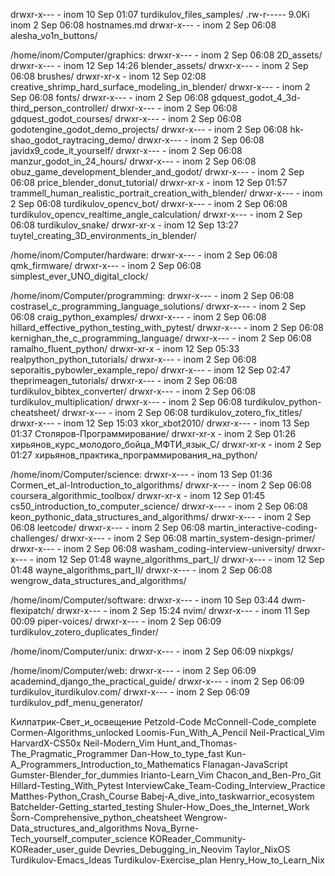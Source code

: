 drwxr-x---     - inom 10 Sep 01:07 turdikulov_files_samples/
.rw-r----- 9.0Ki inom  2 Sep 06:08 hostnames.md
drwxr-x--- - inom  2 Sep 06:08 alesha_vo1n_buttons/

/home/inom/Computer/graphics:
drwxr-x--- - inom  2 Sep 06:08 2D_assets/
drwxr-x--- - inom 12 Sep 14:26 blender_assets/
drwxr-x--- - inom  2 Sep 06:08 brushes/
drwxr-xr-x - inom 12 Sep 02:08 creative_shrimp_hard_surface_modeling_in_blender/
drwxr-x--- - inom  2 Sep 06:08 fonts/
drwxr-x--- - inom  2 Sep 06:08 gdquest_godot_4_3d-third_person_controller/
drwxr-x--- - inom  2 Sep 06:08 gdquest_godot_courses/
drwxr-x--- - inom  2 Sep 06:08 godotengine_godot_demo_projects/
drwxr-x--- - inom  2 Sep 06:08 hk-shao_godot_raytracing_demo/
drwxr-x--- - inom  2 Sep 06:08 javidx9_code_it_yourself/
drwxr-x--- - inom  2 Sep 06:08 manzur_godot_in_24_hours/
drwxr-x--- - inom  2 Sep 06:08 obuz_game_development_blender_and_godot/
drwxr-x--- - inom  2 Sep 06:08 price_blender_donut_tutorial/
drwxr-xr-x - inom 12 Sep 01:57 trammell_human_realistic_portrait_creation_with_blender/
drwxr-x--- - inom  2 Sep 06:08 turdikulov_opencv_bot/
drwxr-x--- - inom  2 Sep 06:08 turdikulov_opencv_realtime_angle_calculation/
drwxr-x--- - inom  2 Sep 06:08 turdikulov_snake/
drwxr-xr-x - inom 12 Sep 13:27 tuytel_creating_3D_environments_in_blender/

/home/inom/Computer/hardware:
drwxr-x--- - inom  2 Sep 06:08 qmk_firmware/
drwxr-x--- - inom  2 Sep 06:08 simplest_ever_UNO_digital_clock/

/home/inom/Computer/programming:
drwxr-x--- - inom  2 Sep 06:08 costrasel_c_programming_language_solutions/
drwxr-x--- - inom  2 Sep 06:08 craig_python_examples/
drwxr-x--- - inom  2 Sep 06:08 hillard_effective_python_testing_with_pytest/
drwxr-x--- - inom  2 Sep 06:08 kernighan_the_c_programming_language/
drwxr-x--- - inom  2 Sep 06:08 ramalho_fluent_python/
drwxr-xr-x - inom 12 Sep 05:33 realpython_python_tutorials/
drwxr-x--- - inom  2 Sep 06:08 seporaitis_pybowler_example_repo/
drwxr-x--- - inom 12 Sep 02:47 theprimeagen_tutorials/
drwxr-x--- - inom  2 Sep 06:08 turdikulov_bibtex_converter/
drwxr-x--- - inom  2 Sep 06:08 turdikulov_multiplication/
drwxr-x--- - inom  2 Sep 06:08 turdikulov_python-cheatsheet/
drwxr-x--- - inom  2 Sep 06:08 turdikulov_zotero_fix_titles/
drwxr-x--- - inom 12 Sep 15:03 xkor_xbot2010/
drwxr-x--- - inom 13 Sep 01:37 Столяров-Программирование/
drwxr-xr-x - inom  2 Sep 01:26 хирьянов_курс_молодого_бойца_МФТИ_язык_С/
drwxr-xr-x - inom  2 Sep 01:27 хирьянов_практика_программирования_на_python/

/home/inom/Computer/science:
drwxr-x--- - inom 13 Sep 01:36 Cormen_et_al-Introduction_to_algorithms/
drwxr-x--- - inom  2 Sep 06:08 coursera_algorithmic_toolbox/
drwxr-xr-x - inom 12 Sep 01:45 cs50_introduction_to_computer_science/
drwxr-x--- - inom  2 Sep 06:08 keon_pythonic_data_structures_and_algorithms/
drwxr-x--- - inom  2 Sep 06:08 leetcode/
drwxr-x--- - inom  2 Sep 06:08 martin_interactive-coding-challenges/
drwxr-x--- - inom  2 Sep 06:08 martin_system-design-primer/
drwxr-x--- - inom  2 Sep 06:08 washam_coding-interview-university/
drwxr-x--- - inom 12 Sep 01:48 wayne_algorithms_part_I/
drwxr-x--- - inom 12 Sep 01:48 wayne_algorithms_part_II/
drwxr-x--- - inom  2 Sep 06:08 wengrow_data_structures_and_algorithms/

/home/inom/Computer/software:
drwxr-x--- - inom 10 Sep 03:44 dwm-flexipatch/
drwxr-x--- - inom  2 Sep 15:24 nvim/
drwxr-x--- - inom 11 Sep 00:09 piper-voices/
drwxr-x--- - inom  2 Sep 06:09 turdikulov_zotero_duplicates_finder/

/home/inom/Computer/unix:
drwxr-x--- - inom  2 Sep 06:09 nixpkgs/

/home/inom/Computer/web:
drwxr-x--- - inom  2 Sep 06:09 academind_django_the_practical_guide/
drwxr-x--- - inom  2 Sep 06:09 turdikulov_iturdikulov.com/
drwxr-x--- - inom  2 Sep 06:09 turdikulov_pdf_menu_generator/

Килпатрик-Свет_и_освещение
Petzold-Code
McConnell-Code_complete
Cormen-Algorithms_unlocked
Loomis-Fun_With_A_Pencil
Neil-Practical_Vim
HarvardX-CS50x
Neil-Modern_Vim
Hunt_and_Thomas-The_Pragmatic_Programmer
Dan-How_to_type_fast
Kun-A_Programmers_Introduction_to_Mathematics
Flanagan-JavaScript
Gumster-Blender_for_dummies
Irianto-Learn_Vim
Chacon_and_Ben-Pro_Git
Hillard-Testing_With_Pytest
InterviewCake_Team-Coding_Interview_Practice
Matthes-Python_Crash_Course
Babej-A_dive_into_taskwarrior_ecosystem
Batchelder-Getting_started_testing
Shuler-How_Does_the_Internet_Work
Šorn-Comprehensive_python_cheatsheet
Wengrow-Data_structures_and_algorithms
Nova_Byrne-Tech_yourself_computer_science
KOReader_Community-KOReader_user_guide
Devries_Debugging_in_Neovim
Taylor_NixOS
Turdikulov-Emacs_Ideas
Turdikulov-Exercise_plan
Henry_How_to_Learn_Nix

